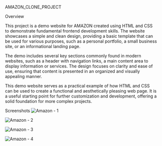 AMAZON_CLONE_PROJECT

Overview

This project is a demo website for AMAZON created using HTML and CSS to demonstrate fundamental frontend development skills. The website showcases a simple and clean design, providing a basic template that can be used for various purposes, such as a personal portfolio, a small business site, or an informational landing page.

The demo includes several key sections commonly found in modern websites, such as a header with navigation links, a main content area to display information or services. The design focuses on clarity and ease of use, ensuring that content is presented in an organized and visually appealing manner.

This demo website serves as a practical example of how HTML and CSS can be used to create a functional and aesthetically pleasing web page. It is a useful starting point for further customization and development, offering a solid foundation for more complex projects.

Screenshots
![Amazon - 1](https://github.com/user-attachments/assets/51c15391-833f-4547-b1fa-e969522da81d)

![Amazon - 2](https://github.com/user-attachments/assets/6591e727-a163-477e-a5da-739a94559c66)

![Amazon - 3](https://github.com/user-attachments/assets/c6c2311c-aae8-4f27-b288-5464ac379dce)

![Amazon - 4](https://github.com/user-attachments/assets/8628119c-4760-4d0a-b244-de884bdd0560)
